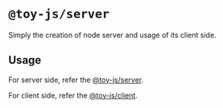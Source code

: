 # `@toy-js/server`

Simply the creation of node server and usage of its client side.

## Usage

For server side, refer the [@toy-js/server](https://github.com/jituanlin/toy-js/tree/master/packages/server).

For client side, refer the [@toy-js/client](https://github.com/jituanlin/toy-js/tree/master/packages/client).
